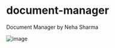 # document-manager
Document Manager by Neha Sharma

![image](https://user-images.githubusercontent.com/95849492/145401697-8b20b65d-ec4e-4997-a902-77583b0577bf.png)

